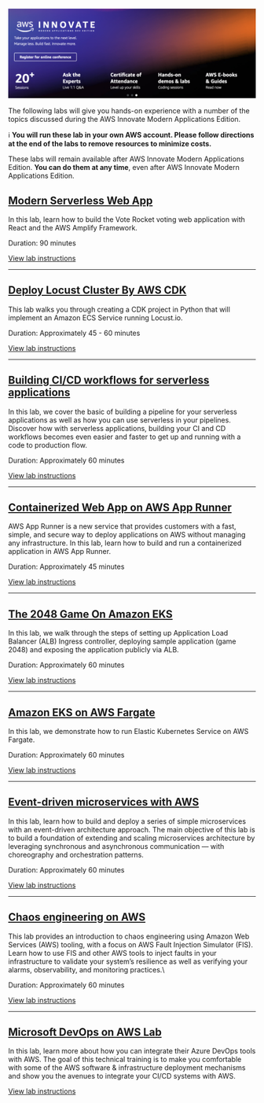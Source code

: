 <p align="center">
  <img src="images/modern-app.png">
</p>

The following labs will give you hands-on experience with a number of the topics discussed during the AWS Innovate Modern Applications Edition.

ℹ️ **You will run these lab in your own AWS account. Please follow directions at the end of the labs to remove resources to minimize costs.**

These labs will remain available after AWS Innovate Modern Applications Edition. **You can do them at any time**, even after AWS Innovate Modern Applications Edition.

## [Modern Serverless Web App](https://github.com/roshansthomas/voterocket-lab)

In this lab, learn how to build the Vote Rocket voting web application with React and the AWS Amplify Framework. 

Duration: 90 minutes

[View lab instructions](https://github.com/roshansthomas/voterocket-lab)

---

## [Deploy Locust Cluster By AWS CDK](https://github.com/roshansthomas/python-cdk-locust)

This lab walks you through creating a CDK project in Python that will implement an Amazon ECS Service running Locust.io.

Duration: Approximately 45 - 60 minutes

[View lab instructions](https://github.com/roshansthomas/python-cdk-locust)

----

## [Building CI/CD workflows for serverless applications](https://github.com/roshansthomas/cicdworkflowserverless)

In this lab, we cover the basic of building a pipeline for your serverless applications as well as how you can use serverless in your pipelines.
Discover how with serverless applications, building your CI and CD workflows becomes even easier and faster to get up and running with a code to production flow.

Duration: Approximately 60 minutes

[View lab instructions](https://github.com/roshansthomas/cicdworkflowserverless)

---

## [Containerized Web App on AWS App Runner](https://github.com/phonghuule/aws-app-runner)

AWS App Runner is a new service that provides customers with a fast, simple, and secure way to deploy applications on AWS without managing any infrastructure. In this lab, learn how to build and run a containerized application in AWS App Runner.

Duration: Approximately 45 minutes

[View lab instructions](https://github.com/phonghuule/aws-app-runner)

---

## [The 2048 Game On Amazon EKS](https://github.com/phonghuule/eks-2048-game)

In this lab, we walk through the steps of setting up Application Load Balancer (ALB) Ingress controller, deploying sample application (game 2048) and exposing the application publicly via ALB.

Duration: Approximately 60 minutes

[View lab instructions](https://github.com/phonghuule/eks-2048-game)

---

## [Amazon EKS on AWS Fargate](https://github.com/phonghuule/eks-fargate)

In this lab, we demonstrate how to run Elastic Kubernetes Service on AWS Fargate.

Duration: Approximately 60 minutes

[View lab instructions](https://github.com/phonghuule/eks-fargate)

---

## [Event-driven microservices with AWS](https://github.com/donnieprakoso/workshop-eventDrivenMicroservices)

In this lab, learn how to build and deploy a series of simple microservices with an event-driven architecture approach.
The main objective of this lab is to build a foundation of extending and scaling microservices architecture by leveraging synchronous and asynchronous communication — with choreography and orchestration patterns.

Duration: Approximately 60 minutes

[View lab instructions](https://github.com/donnieprakoso/workshop-eventDrivenMicroservices)

---

## [Chaos engineering on AWS](https://chaos-engineering.workshop.aws/en/010_introduction.html)

This lab provides an introduction to chaos engineering using Amazon Web Services (AWS) tooling, with a focus on AWS Fault Injection Simulator (FIS). Learn how to use FIS and other AWS tools to inject faults in your infrastructure to validate your system’s resilience as well as verifying your alarms, observability, and monitoring practices.\

Duration: Approximately 60 minutes

[View lab instructions](https://chaos-engineering.workshop.aws/en/010_introduction.html)

---

## [Microsoft DevOps on AWS Lab](https://msdevops.workshop.aws/000introduction.html)

In this lab, learn more about how you can integrate their Azure DevOps tools with AWS. The goal of this technical training is to make you comfortable with some of the AWS software & infrastructure deployment mechanisms and show you the avenues to integrate your CI/CD systems with AWS.

[View lab instructions](https://msdevops.workshop.aws/000introduction.html)





